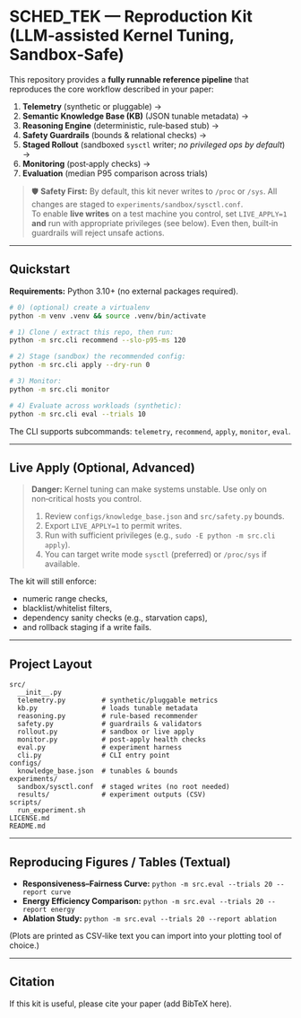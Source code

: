 # SCHED_TEK — Reproduction Kit (LLM‑assisted Kernel Tuning, Sandbox‑Safe)

This repository provides a **fully runnable reference pipeline** that reproduces the core workflow described in your paper:

1. **Telemetry** (synthetic or pluggable) →  
2. **Semantic Knowledge Base (KB)** (JSON tunable metadata) →  
3. **Reasoning Engine** (deterministic, rule‑based stub) →  
4. **Safety Guardrails** (bounds & relational checks) →  
5. **Staged Rollout** (sandboxed `sysctl` writer; *no privileged ops by default*) →  
6. **Monitoring** (post‑apply checks) →  
7. **Evaluation** (median P95 comparison across trials)

> 🛡️ **Safety First:** By default, this kit never writes to `/proc` or `/sys`. All changes are staged to `experiments/sandbox/sysctl.conf`.  
> To enable **live writes** on a test machine you control, set `LIVE_APPLY=1` **and** run with appropriate privileges (see below). Even then, built‑in guardrails will reject unsafe actions.

---

## Quickstart

**Requirements:** Python 3.10+ (no external packages required).

```bash
# 0) (optional) create a virtualenv
python -m venv .venv && source .venv/bin/activate

# 1) Clone / extract this repo, then run:
python -m src.cli recommend --slo-p95-ms 120

# 2) Stage (sandbox) the recommended config:
python -m src.cli apply --dry-run 0

# 3) Monitor:
python -m src.cli monitor

# 4) Evaluate across workloads (synthetic):
python -m src.cli eval --trials 10
```

The CLI supports subcommands: `telemetry`, `recommend`, `apply`, `monitor`, `eval`.

---

## Live Apply (Optional, Advanced)

> **Danger:** Kernel tuning can make systems unstable. Use only on non‑critical hosts you control.
>
> 1) Review `configs/knowledge_base.json` and `src/safety.py` bounds.  
> 2) Export `LIVE_APPLY=1` to permit writes.  
> 3) Run with sufficient privileges (e.g., `sudo -E python -m src.cli apply`).  
> 4) You can target write mode `sysctl` (preferred) or `/proc/sys` if available.

The kit will still enforce:
- numeric range checks,
- blacklist/whitelist filters,
- dependency sanity checks (e.g., starvation caps),
- and rollback staging if a write fails.

---

## Project Layout

```
src/
  __init__.py
  telemetry.py         # synthetic/pluggable metrics
  kb.py                # loads tunable metadata
  reasoning.py         # rule-based recommender
  safety.py            # guardrails & validators
  rollout.py           # sandbox or live apply
  monitor.py           # post-apply health checks
  eval.py              # experiment harness
  cli.py               # CLI entry point
configs/
  knowledge_base.json  # tunables & bounds
experiments/
  sandbox/sysctl.conf  # staged writes (no root needed)
  results/             # experiment outputs (CSV)
scripts/
  run_experiment.sh
LICENSE.md
README.md
```

---

## Reproducing Figures / Tables (Textual)

- **Responsiveness–Fairness Curve:** `python -m src.eval --trials 20 --report curve`
- **Energy Efficiency Comparison:** `python -m src.eval --trials 20 --report energy`
- **Ablation Study:** `python -m src.eval --trials 20 --report ablation`

(Plots are printed as CSV‑like text you can import into your plotting tool of choice.)

---

## Citation

If this kit is useful, please cite your paper (add BibTeX here).
